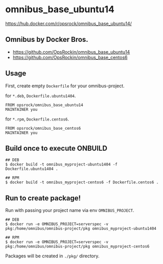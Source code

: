# omnibus_base_ubuntu14

https://hub.docker.com/r/opsrock/omnibus_base_ubuntu14/

## Omnibus by Docker Bros.

- https://github.com/OpsRockin/omnibus_base_ubuntu14
- https://github.com/OpsRockin/omnibus_base_centos6


## Usage

First, create empty `Dockerfile` for your omnibus-project.

for `*.deb`, `Dockerfile.ubuntu1404`.

```
FROM opsrock/omnibus_base_ubuntu14
MAINTAINER you
```

for `*.rpm`, `Dockerfile.centos6`.

```
FROM opsrock/omnibus_base_centos6
MAINTAINER you
```

## Build once to execute ONBUILD

```
## DEB
$ docker build -t omnibus_myproject-ubuntu1404 -f Dockerfile.ubuntu1404 .

## RPM
$ docker build -t omnibus_myproject-centos6 -f Dockerfile.centos6 .
```

## Run to create package!

Run with passing your project name via env `OMNIBUS_PROJECT`.

```
## DEB
$ docker run -e OMNIBUS_PROJECT=serverspec -v pkg:/home/omnibus/omnibus-project/pkg omnibus_myproject-ubuntu1404

## RPM
$ docker run -e OMNIBUS_PROJECT=serverspec -v pkg:/home/omnibus/omnibus-project/pkg omnibus_myproject-centos6
```

Packages will be created in `./pkg/` directory.
